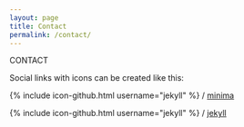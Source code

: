 ```yaml
---
layout: page
title: Contact
permalink: /contact/
---
```


CONTACT

Social links with icons can be created like this:

{% include icon-github.html username="jekyll" %} /
[minima](https://github.com/jekyll/minima)

{% include icon-github.html username="jekyll" %} /
[jekyll](https://github.com/jekyll/jekyll)
